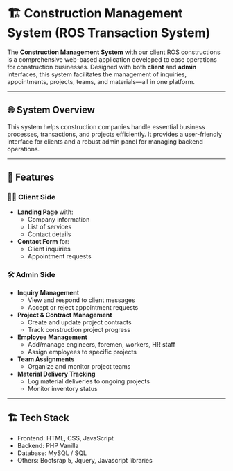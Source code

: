 # 🏗️ Construction Management System (ROS Transaction System)

The **Construction Management System** with our client ROS constructions is a comprehensive web-based application developed to ease operations for construction businesses. Designed with both **client** and **admin** interfaces, this system facilitates the management of inquiries, appointments, projects, teams, and materials—all in one platform.

---

## 🌐 System Overview

This system helps construction companies handle essential business processes, transactions, and projects efficiently. It provides a user-friendly interface for clients and a robust admin panel for managing backend operations.

---

## 🚀 Features

### 🧑‍💼 Client Side
- **Landing Page** with:
  - Company information
  - List of services
  - Contact details
- **Contact Form** for:
  - Client inquiries
  - Appointment requests

### 🛠️ Admin Side
- **Inquiry Management**
  - View and respond to client messages
  - Accept or reject appointment requests
- **Project & Contract Management**
  - Create and update project contracts
  - Track construction project progress
- **Employee Management**
  - Add/manage engineers, foremen, workers, HR staff
  - Assign employees to specific projects
- **Team Assignments**
  - Organize and monitor project teams
- **Material Delivery Tracking**
  - Log material deliveries to ongoing projects
  - Monitor inventory status

---

## 🏗️ Tech Stack

- Frontend: HTML, CSS, JavaScript
- Backend: PHP Vanilla
- Database: MySQL / SQL
- Others: Bootsrap 5, Jquery, Javascript libraries 




